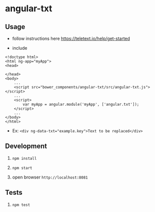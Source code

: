 # angular-txt

## Usage

- follow instructions here https://teletext.io/help/get-started

- include 

```
<!doctype html>
<html ng-app="myApp">
<head>

</head>
<body>
    ...
    <script src="bower_components/angular-txt/src/angular-txt.js"></script>
    ...
    <script>
        var myApp = angular.module('myApp', ['angular.txt']);
    </script>
    ...
</body>
</html>
```
- Ex: `<div ng-data-txt="example.key">Text to be replaced</div>`

## Development

1. `npm install`

1. `npm start` 

1. open browser `http://localhost:8081`

## Tests

1. `npm test`
